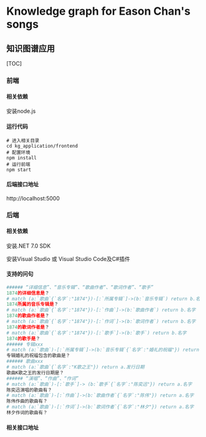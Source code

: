 # Knowledge graph for Eason Chan's songs
## 知识图谱应用

[TOC]

### 前端

#### 相关依赖

安装node.js

#### 运行代码

```shell
# 进入相关目录
cd kg_application/frontend
# 配置环境
npm install
# 运行前端
npm start
```

#### 后端接口地址

http://localhost:5000



### 后端

#### 相关依赖

安装.NET 7.0 SDK

安装Visual Studio 或  Visual Studio Code及C#插件

#### 支持的问句

```python
###### “详细信息”、“音乐专辑”、“歌曲作者”、“歌词作者”、“歌手”
1874的详细信息是？
# match (a:`歌曲`{`名字`:"1874"})-[:`所属专辑`]->(b:`音乐专辑`) return b.名字
1874所属的音乐专辑是？
# match (a:`歌曲`{`名字`:"1874"})-[:`作曲`]->(b:`歌曲作者`) return b.名字
1874的歌曲作者是？
# match (a:`歌曲`{`名字`:"1874"})-[:`作词`]->(b:`歌词作者`) return b.名字
1874的歌词作者是？
# match (a:`歌曲`{`名字`:"1874"})-[:`歌手`]->(b:`歌手`) return b.名字
1874的歌手是？
###### 专辑xxx
# match (a:`歌曲`)-[:`所属专辑`]->(b:`音乐专辑`{`名字`:"婚礼的祝福"}) return a.名字
专辑婚礼的祝福包含的歌曲是？
###### 歌曲xxx
# match (a:`歌曲`{`名字`:"K歌之王"}) return a.发行日期
歌曲K歌之王的发行日期是？
###### “演唱”、“作曲”、“作词”
# match (a:`歌曲`)-[:`歌手`]-> (b:`歌手`{`名字`:"陈奕迅"}) return a.名字
陈奕迅演唱的歌曲有？
# match (a:`歌曲`)-[:`作曲`]->(b:`歌曲作者`{`名字`:"陈伟"}) return a.名字
陈伟作曲的歌曲有？
# match (a:`歌曲`)-[:`作词`]->(b:`歌词作者`{`名字`:"林夕"}) return a.名字
林夕作词的歌曲有？
```

#### 相关接口地址

